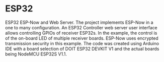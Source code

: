 # ESP32
ESP32 ESP-Now and Web Server.
The project implements ESP-Now in a one to many configuration.  An ESP32 Controller web server user interface allows controlling GPIOs of receiver ESP32s. In the example, the control is of the on-board LED of multiple receiver boards.
ESP-Now uses encrypted transmission security in this example.
The code was created using Arduino IDE with a board selection of DOIT ESP32 DEVKIT V1 and the actual boards being NodeMCU ESP32S V1.1.

